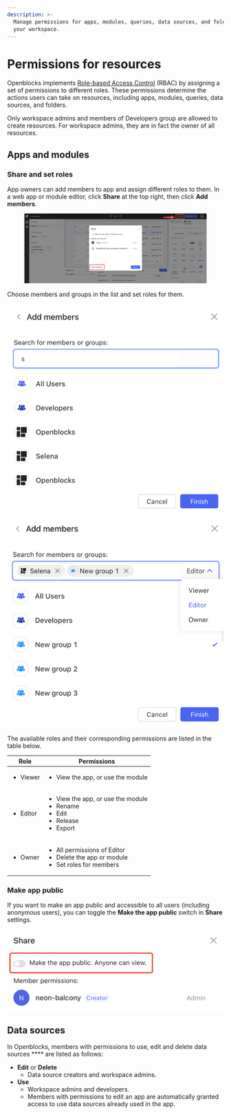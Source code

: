 ```yaml
---
description: >-
  Manage permissions for apps, modules, queries, data sources, and folders in
  your workspace.
---
```


# Permissions for resources

Openblocks implements [Role-based Access Control](https://en.wikipedia.org/wiki/Role-based\_access\_control) (RBAC) by assigning a set of permissions to different roles. These permissions determine the actions users can take on resources, including apps, modules, queries, data sources, and folders.&#x20;

Only workspace admins and members of Developers group are allowed to create resources. For workspace admins, they are in fact the owner of all resources.

## Apps and modules

### Share and set roles

App owners can add members to app and assign different roles to them. In a web app or module editor, click **Share** at the top right, then click **Add members**.

<figure><img src="../.gitbook/assets/share-add-members.png" alt=""><figcaption></figcaption></figure>

Choose members and groups in the list and set roles for them.

![](../.gitbook/assets/roles-1.png)![](../.gitbook/assets/roles-2.png)

The available roles and their corresponding permissions are listed in the table below.

| Role                     | Permissions                                                                                                                  |
| ------------------------ | ---------------------------------------------------------------------------------------------------------------------------- |
| <ul><li>Viewer</li></ul> | <ul><li>View the app, or use the module</li></ul>                                                                            |
| <ul><li>Editor</li></ul> | <ul><li>View the app, or use the module</li><li>Rename</li><li>Edit</li><li>Release</li><li>Export</li></ul>                 |
| <ul><li>Owner</li></ul>  | <ul><li>All permissions of <strong></strong> Editor</li><li>Delete the app or module</li><li>Set roles for members</li></ul> |

### Make app public

If you want to make an app public and accessible to all users (including anonymous users), you can toggle the **Make the app public** switch in **Share** settings.

![](<../.gitbook/assets/image (22).png>)

## Data sources

In Openblocks, members with permissions to use, edit and delete data sources **** are listed as follows:

* **Edit** or **Delete**
  * Data source creators and workspace admins.
* **Use**
  * Workspace admins and developers.
  * Members with permissions to edit an app are automatically granted access to use data sources already used in the app.
